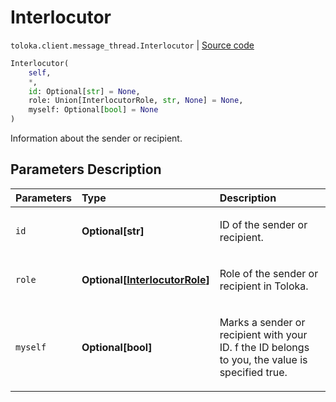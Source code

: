 # Interlocutor
`toloka.client.message_thread.Interlocutor` | [Source code](https://github.com/Toloka/toloka-kit/blob/v0.1.26/src/client/message_thread.py#L47)

```python
Interlocutor(
    self,
    *,
    id: Optional[str] = None,
    role: Union[InterlocutorRole, str, None] = None,
    myself: Optional[bool] = None
)
```

Information about the sender or recipient.

## Parameters Description

| Parameters | Type | Description |
| :----------| :----| :-----------|
`id`|**Optional\[str\]**|<p>ID of the sender or recipient.</p>
`role`|**Optional\[[InterlocutorRole](toloka.client.message_thread.Interlocutor.InterlocutorRole.md)\]**|<p>Role of the sender or recipient in Toloka.</p>
`myself`|**Optional\[bool\]**|<p>Marks a sender or recipient with your ID. f the ID belongs to you, the value is specified true.</p>
